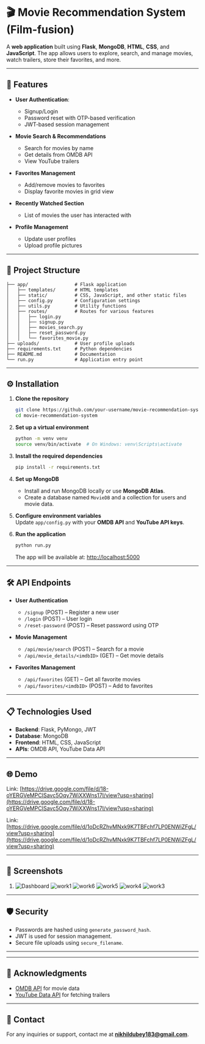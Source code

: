 # 🎬 Movie Recommendation System (Film-fusion)

A **web application** built using **Flask**, **MongoDB**, **HTML**, **CSS**, and **JavaScript**. The app allows users to explore, search, and manage movies, watch trailers, store their favorites, and more.

---

## 🚀 Features  
- **User Authentication**:  
  - Signup/Login  
  - Password reset with OTP-based verification  
  - JWT-based session management  

- **Movie Search & Recommendations**  
  - Search for movies by name  
  - Get details from OMDB API  
  - View YouTube trailers  

- **Favorites Management**  
  - Add/remove movies to favorites  
  - Display favorite movies in grid view  

- **Recently Watched Section**  
  - List of movies the user has interacted with  

- **Profile Management**  
  - Update user profiles  
  - Upload profile pictures  

---

## 📁 Project Structure  

```plaintext
├── app/                 # Flask application
│   ├── templates/       # HTML templates
│   ├── static/          # CSS, JavaScript, and other static files
│   ├── config.py        # Configuration settings  
│   ├── utils.py         # Utility functions  
│   ├── routes/          # Routes for various features  
│   │   ├── login.py     
│   │   ├── signup.py   
│   │   ├── movies_search.py  
│   │   ├── reset_password.py  
│   │   └── favorites_movie.py  
├── uploads/             # User profile uploads  
├── requirements.txt     # Python dependencies  
├── README.md            # Documentation  
└── run.py               # Application entry point  
```

---

## ⚙️ Installation  

1. **Clone the repository**  
   ```bash
   git clone https://github.com/your-username/movie-recommendation-system.git
   cd movie-recommendation-system
   ```

2. **Set up a virtual environment**  
   ```bash
   python -m venv venv
   source venv/bin/activate  # On Windows: venv\Scripts\activate
   ```

3. **Install the required dependencies**  
   ```bash
   pip install -r requirements.txt
   ```

4. **Set up MongoDB**  
   - Install and run MongoDB locally or use **MongoDB Atlas**.  
   - Create a database named `MovieDB` and a collection for users and movie data.

5. **Configure environment variables**  
   Update `app/config.py` with your **OMDB API** and **YouTube API keys**.

6. **Run the application**  
   ```bash
   python run.py
   ```
   The app will be available at: [http://localhost:5000](http://localhost:5000)

---

## 🛠️ API Endpoints  

- **User Authentication**  
  - `/signup` (POST) – Register a new user  
  - `/login` (POST) – User login  
  - `/reset-password` (POST) – Reset password using OTP  

- **Movie Management**  
  - `/api/movie/search` (POST) – Search for a movie  
  - `/api/movie_details/<imdbID>` (GET) – Get movie details  

- **Favorites Management**  
  - `/api/favorites` (GET) – Get all favorite movies  
  - `/api/favorites/<imdbID>` (POST) – Add to favorites  

---

## 📋 Technologies Used  

- **Backend**: Flask, PyMongo, JWT  
- **Database**: MongoDB  
- **Frontend**: HTML, CSS, JavaScript  
- **APIs**: OMDB API, YouTube Data API  

---

## 🌐 Demo  

Link: [https://drive.google.com/file/d/18-oYERGVeMPCISavc5Oqy7WiXXWns17I/view?usp=sharing](https://drive.google.com/file/d/18-oYERGVeMPCISavc5Oqy7WiXXWns17I/view?usp=sharing)

Link: [https://drive.google.com/file/d/1oDcRZhvMNxk9K7TBFchf7LP0ENWiZFgL/view?usp=sharing](https://drive.google.com/file/d/1oDcRZhvMNxk9K7TBFchf7LP0ENWiZFgL/view?usp=sharing)

---

## 📸 Screenshots

1. ![Dashboard](https://github.com/user-attachments/assets/ba5ad3cc-b5af-4c95-8f8e-f7d20f2b930d)
![work1](https://github.com/user-attachments/assets/28f7565f-509a-4c2d-a4a1-c9cb5b5627c7)
![work6](https://github.com/user-attachments/assets/bdd19a64-aa3a-4929-aee1-3d69c66176a7)
![work5](https://github.com/user-attachments/assets/b3a98ff6-5157-49f6-bb4a-3f0532733ca6)
![work4](https://github.com/user-attachments/assets/c81844a0-6680-45cb-af2d-fd20c7ffcbdc)
![work3](https://github.com/user-attachments/assets/59845906-29ba-4264-afa1-b240340bfa5d)

  

---


## 🛡️ Security  

- Passwords are hashed using `generate_password_hash`.  
- JWT is used for session management.  
- Secure file uploads using `secure_filename`.  

---


---

## 🙌 Acknowledgments  

- [OMDB API](http://www.omdbapi.com/) for movie data  
- [YouTube Data API](https://developers.google.com/youtube/) for fetching trailers  

---

## 📧 Contact  

For any inquiries or support, contact me at **nikhildubey183@gmail.com**.  

